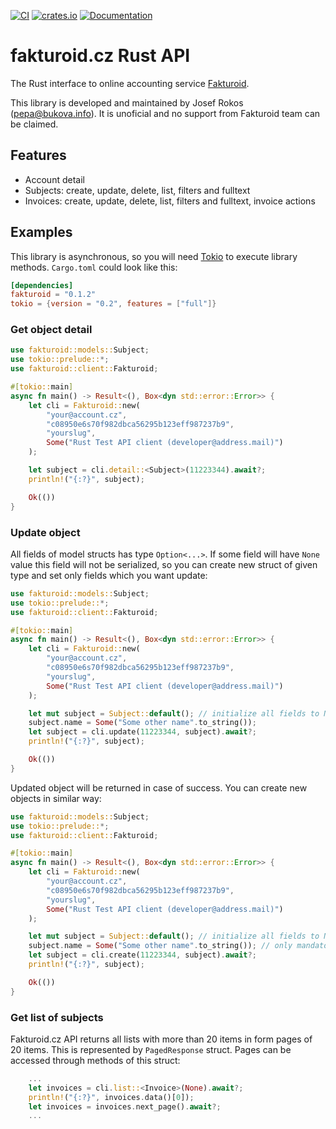 [![CI](https://github.com/PepaRokos/fakturoid/workflows/Rust/badge.svg)](https://github.com/PepaRokos/fakturoid/actions?query=workflow%3ARust)
[![crates.io](https://img.shields.io/crates/v/fakturoid.svg)](https://crates.io/crates/fakturoid)
[![Documentation](https://docs.rs/fakturoid/badge.svg)](https://docs.rs/fakturoid)


# fakturoid.cz Rust API

The Rust interface to online accounting service [Fakturoid](http://fakturoid.cz/).

This library is developed and maintained by Josef Rokos ([pepa@bukova.info](mailto:pepa@bukova.info)).
It is unoficial and no support from Fakturoid team can be claimed.

## Features

- Account detail
- Subjects: create, update, delete, list, filters and fulltext
- Invoices: create, update, delete, list, filters and fulltext, invoice actions

## Examples

This library is asynchronous, so you will need [Tokio](https://tokio.rs) to execute library methods.
`Cargo.toml` could look like this:

```toml
[dependencies]
fakturoid = "0.1.2"
tokio = {version = "0.2", features = ["full"]}
```

### Get object detail

```rust
use fakturoid::models::Subject;
use tokio::prelude::*;
use fakturoid::client::Fakturoid;

#[tokio::main]
async fn main() -> Result<(), Box<dyn std::error::Error>> {
    let cli = Fakturoid::new(
        "your@account.cz",
        "c08950e6s70f982dbca56295b123eff987237b9",
        "yourslug",
        Some("Rust Test API client (developer@address.mail)")
    );

    let subject = cli.detail::<Subject>(11223344).await?;
    println!("{:?}", subject);

    Ok(())
}
```

### Update object

All fields of model structs has type `Option<...>`. If some field will have `None` value this field will not be serialized,
so you can create new struct of given type and set only fields which you want update:

```rust
use fakturoid::models::Subject;
use tokio::prelude::*;
use fakturoid::client::Fakturoid;

#[tokio::main]
async fn main() -> Result<(), Box<dyn std::error::Error>> {
    let cli = Fakturoid::new(
        "your@account.cz",
        "c08950e6s70f982dbca56295b123eff987237b9",
        "yourslug",
        Some("Rust Test API client (developer@address.mail)")
    );

    let mut subject = Subject::default(); // initialize all fields to None
    subject.name = Some("Some other name".to_string());
    let subject = cli.update(11223344, subject).await?;
    println!("{:?}", subject);

    Ok(())
}
```

Updated object will be returned in case of success. You can create new objects in similar way:

```rust
use fakturoid::models::Subject;
use tokio::prelude::*;
use fakturoid::client::Fakturoid;

#[tokio::main]
async fn main() -> Result<(), Box<dyn std::error::Error>> {
    let cli = Fakturoid::new(
        "your@account.cz",
        "c08950e6s70f982dbca56295b123eff987237b9",
        "yourslug",
        Some("Rust Test API client (developer@address.mail)")
    );

    let mut subject = Subject::default(); // initialize all fields to None
    subject.name = Some("Some other name".to_string()); // only mandatory fields can be set
    let subject = cli.create(11223344, subject).await?;
    println!("{:?}", subject);

    Ok(())
}
```

### Get list of subjects

Fakturoid.cz API returns all lists with more than 20 items in form pages of 20 items. This is represented by `PagedResponse`
struct. Pages can be accessed through methods of this struct:

```rust
    ...
    let invoices = cli.list::<Invoice>(None).await?;
    println!("{:?}", invoices.data()[0]);
    let invoices = invoices.next_page().await?;
    ...
```
